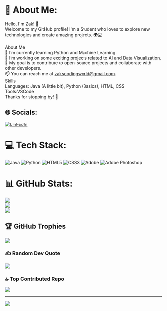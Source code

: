 # 💫 About Me:
Hello, I'm Zak! 👋<br>Welcome to my GitHub profile! I'm a Student who loves to explore new technologies and create amazing projects. 🌍💻<br><br>About Me<br>🌱 I’m currently learning Python and Machine Learning.<br>🔭 I’m working on some exciting projects related to AI and Data Visualization.<br>🎯 My goal is to contribute to open-source projects and collaborate with other developers.<br>📫 You can reach me at zakscodingworld@gmail.com.<br>Skills<br>Languages: Java (A little bit), Python (Basics), HTML, CSS<br>Tools:VSCode<br>Thanks for stopping by! 🌟


## 🌐 Socials:
[![LinkedIn](https://img.shields.io/badge/LinkedIn-%230077B5.svg?logo=linkedin&logoColor=white)](https://linkedin.com/in/www.linkedin.com/in/zakaria-benoujja) 

# 💻 Tech Stack:
![Java](https://img.shields.io/badge/java-%23ED8B00.svg?style=for-the-badge&logo=openjdk&logoColor=white) ![Python](https://img.shields.io/badge/python-3670A0?style=for-the-badge&logo=python&logoColor=ffdd54) ![HTML5](https://img.shields.io/badge/html5-%23E34F26.svg?style=for-the-badge&logo=html5&logoColor=white) ![CSS3](https://img.shields.io/badge/css3-%231572B6.svg?style=for-the-badge&logo=css3&logoColor=white) ![Adobe](https://img.shields.io/badge/adobe-%23FF0000.svg?style=for-the-badge&logo=adobe&logoColor=white) ![Adobe Photoshop](https://img.shields.io/badge/adobe%20photoshop-%2331A8FF.svg?style=for-the-badge&logo=adobe%20photoshop&logoColor=white)
# 📊 GitHub Stats:
![](https://github-readme-stats.vercel.app/api?username=zakscodeworld&theme=dark&hide_border=false&include_all_commits=false&count_private=false)<br/>
![](https://github-readme-streak-stats.herokuapp.com/?user=zakscodeworld&theme=dark&hide_border=false)<br/>
![](https://github-readme-stats.vercel.app/api/top-langs/?username=zakscodeworld&theme=dark&hide_border=false&include_all_commits=false&count_private=false&layout=compact)

## 🏆 GitHub Trophies
![](https://github-profile-trophy.vercel.app/?username=zakscodeworld&theme=radical&no-frame=false&no-bg=true&margin-w=4)

### ✍️ Random Dev Quote
![](https://quotes-github-readme.vercel.app/api?type=horizontal&theme=radical)

### 🔝 Top Contributed Repo
![](https://github-contributor-stats.vercel.app/api?username=zakscodeworld&limit=5&theme=dark&combine_all_yearly_contributions=true)

---
[![](https://visitcount.itsvg.in/api?id=zakscodeworld&icon=0&color=0)](https://visitcount.itsvg.in)
